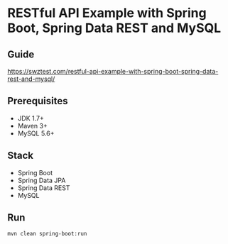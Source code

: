 # RESTful API Example with Spring Boot, Spring Data REST and MySQL

## Guide
https://swztest.com/restful-api-example-with-spring-boot-spring-data-rest-and-mysql/

## Prerequisites
- JDK 1.7+
- Maven 3+
- MySQL 5.6+

## Stack
- Spring Boot
- Spring Data JPA
- Spring Data REST
- MySQL

## Run
`mvn clean spring-boot:run`